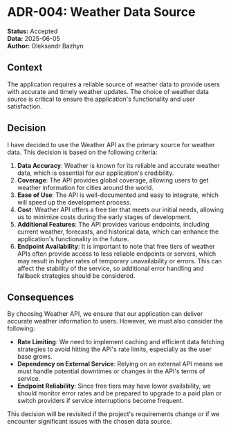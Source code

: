# ADR-004: Weather Data Source

**Status:** Accepted<br/>
**Data:** 2025-06-05<br/>
**Author:** Oleksandr Bazhyn

## Context
The application requires a reliable source of weather data to provide users with accurate and timely weather updates. The choice of weather data source is critical to ensure the application's functionality and user satisfaction.

## Decision
I have decided to use the Weather API as the primary source for weather data. This decision is based on the following criteria:

1. **Data Accuracy**: Weather is known for its reliable and accurate weather data, which is essential for our application's credibility.
2. **Coverage**: The API provides global coverage, allowing users to get weather information for cities around the world.
3. **Ease of Use**: The API is well-documented and easy to integrate, which will speed up the development process.
4. **Cost**: Weather API offers a free tier that meets our initial needs, allowing us to minimize costs during the early stages of development.
5. **Additional Features**: The API provides various endpoints, including current weather, forecasts, and historical data, which can enhance the application's functionality in the future.
6. **Endpoint Availability**: It is important to note that free tiers of weather APIs often provide access to less reliable endpoints or servers, which may result in higher rates of temporary unavailability or errors. This can affect the stability of the service, so additional error handling and fallback strategies should be considered.

## Consequences
By choosing Weather API, we ensure that our application can deliver accurate weather information to users. However, we must also consider the following:

- **Rate Limiting**: We need to implement caching and efficient data fetching strategies to avoid hitting the API's rate limits, especially as the user base grows.
- **Dependency on External Service**: Relying on an external API means we must handle potential downtimes or changes in the API's terms of service.
- **Endpoint Reliability**: Since free tiers may have lower availability, we should monitor error rates and be prepared to upgrade to a paid plan or switch providers if service interruptions become frequent.

This decision will be revisited if the project's requirements change or if we encounter significant issues with the chosen data source.